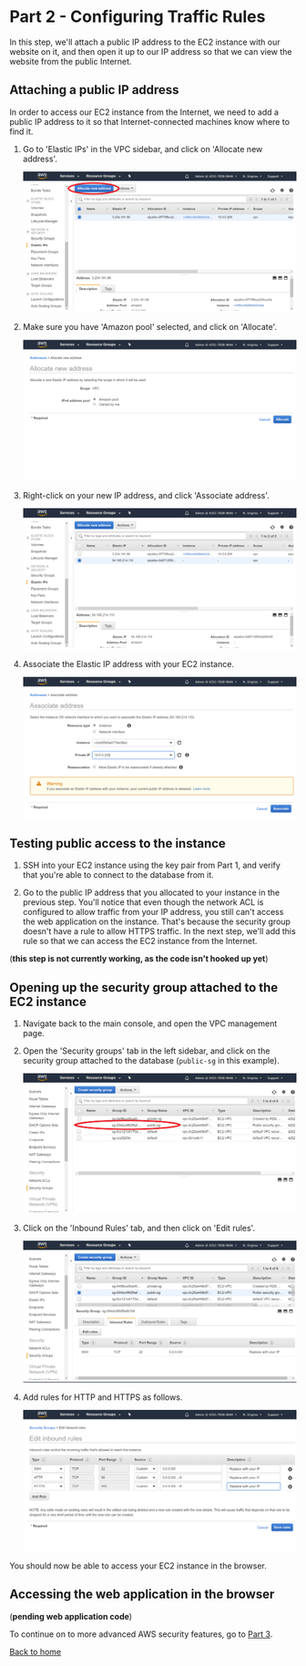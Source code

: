 # Part 2 - Configuring Traffic Rules

In this step, we'll attach a public IP address to the EC2 instance with our website on it, and then open it up to our IP address so that we can view the website from the public Internet.

## Attaching a public IP address

In order to access our EC2 instance from the Internet, we need to add a public IP address to it so that Internet-connected machines know where to find it.

1. Go to 'Elastic IPs' in the VPC sidebar, and click on 'Allocate new address'.

    ![Elastic IP page](images/1-elasticip.png)

1. Make sure you have 'Amazon pool' selected, and click on 'Allocate'.

    ![Allocating Elastic IP](images/2-ipalloc.png)

1. Right-click on your new IP address, and click 'Associate address'.

    ![Associating IP address](images/3-associateip.png)

1. Associate the Elastic IP address with your EC2 instance.

    ![Add IP to instance](images/4-iptoinstance.png)

## Testing public access to the instance

1. SSH into your EC2 instance using the key pair from Part 1, and verify that you're able to connect to the database from it.

1. Go to the public IP address that you allocated to your instance in the previous step.  You'll notice that even though the network ACL is configured to allow traffic from your IP address, you still can't access the web application on the instance.  That's because the security group doesn't have a rule to allow HTTPS traffic.  In the next step, we'll add this rule so that we can access the EC2 instance from the Internet.

(**this step is not currently working, as the code isn't hooked up yet**)

## Opening up the security group attached to the EC2 instance

1. Navigate back to the main console, and open the VPC management page.

1. Open the 'Security groups' tab in the left sidebar, and click on the security group attached to the database (`public-sg` in this example).

    ![AWS security groups](images/5-securitygroup.png)

1. Click on the 'Inbound Rules' tab, and then click on 'Edit rules'.

    ![Edit security group](images/6-sgrules.png)

1. Add rules for HTTP and HTTPS as follows.

    ![Add HTTP/S rules](images/7-https.png)

You should now be able to access your EC2 instance in the browser.

## Accessing the web application in the browser

(**pending web application code**)

To continue on to more advanced AWS security features, go to [Part 3](../Part3/README.md).

[Back to home](../README.md)